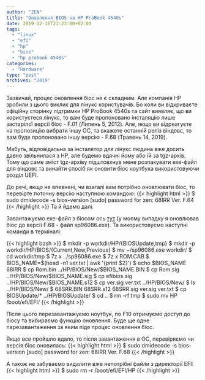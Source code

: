 ```yaml
---
author: "ZEN"
title: "Оновлення BIOS на HP ProBook 4540s"
date: 2019-12-16T23:23:00+02:00
tags:
  - "linux"
  - "efi"
  - "hp"
  - "bios"
  - "hp probook 4540s"
categories:
  - "Hardware"  
type: "post"
archives: "2019"
---
```


Зазвичай, процес оновлення біос не є складним. Але компанія HP зробили з цього виклик для лінукс користувачів. Бо коли ви відкриваєте офіційну сторінку підтримки HP ProBook 4540s та сайт виявляє, що ви користуєтеся лінукс, то вам буде пропоновано інсталяцію лише застарілої версії біос - F.01 (Липень 5, 2012). Але, якщо ви відреагуєте на пропозицію вибрати іншу ОС, та вкажете останній реліз віндовс, то вам буде пропоновано іншу версію - F.68 (Травень 14, 2019).

Мабуть, відповідальна за інсталятор для лінукс людина вже досить давно звільнилася з HP, але будемо вдячні йому або їй за tgz-архів. Тому що саме зміст tgz-архіву підштовхнув мене розпакувати exe-файл для віндовс та винайти спосіб як оновити біос ноутбука використовуючи розділ UEFI.

<!--more-->

До речі, якщо не впевнені, чи взагалі вам потрібно оновлювати біос, то перевірте поточну версію наступною командою:
{{< highlight html >}}
$ sudo dmidecode -s bios-version
[sudo] password for zen:
68IRR Ver. F.64
{{< /highlight >}}
Та й йдемо далі.

Завантажуємо exe-файл з біосом ось [тут](https://support.hp.com/us-en/drivers/selfservice/hp-probook-4540s-notebook-pc/5229455) (у моєму випадку я оновлював біос до версії F.68 - файл sp96086.exe). Та використовуємо наступні команди в терміналі:

{{< highlight bash >}}
$ mkdir -p workdir/HP/{BIOSUpdate,tmp}
$ mkdir -p workdir/HP/BIOS/{Current,New,Previous}
$ mv ~/sp96086.exe workdir/
$ cd workdir/tmp
$ 7z x ../sp96086.exe
$ 7z x ROM.CAB
$ BIOS_NAME=$(head -n1 ver.txt | awk '{print $2}')
$ echo $BIOS_NAME
68IRR
$ cp Rom.bin ../HP/BIOS/New/$BIOS_NAME.BIN
$ cp Rom.sig ../HP/BIOS/New/$BIOS_NAME.sig
$ cp efibios.sig ../HP/BIOS/New/$BIOS_NAME.s12
$ cp ver.sig ver.txt ../HP/BIOS/New/
$ ls ../HP/BIOS/New/
$ 68SRR.BIN  68SRR.s12  68SRR.sig  ver.sig  ver.txt
$ cp BIOSUpdate/* ../HP/BIOSUpdate/
$ cd ..
$ rm -rf tmp
$ sudo mv HP /boot/efi/EFI/
{{< /highlight >}}

Після цього перезавантажуємо ноутбук, по F10 отримуємо доступ до біосу та вибираємо функцію оновлення. Буде ще одне перезавантаження за яким піде процес оновлення біос.

Якщо все пройшло вдало, то після завантаження в ОС, перевіряємо чи версія біос оновилась:
{{< highlight html >}}
$ sudo dmidecode -s bios-version
[sudo] password for zen:
68IRR Ver. F.68
{{< /highlight >}}

А також не забуваємо видалити вже непотрібні файли з директорії EFI:
{{< highlight html >}}
$ sudo rm -r /boot/efi/EFI/HP
{{< /highlight >}}
